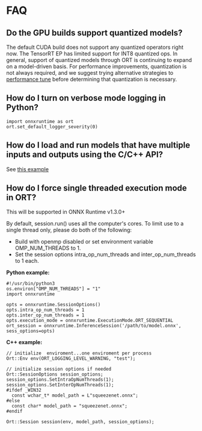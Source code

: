 # FAQ 

## Do the GPU builds support quantized models?
The default CUDA build does not support any quantized operators right now. The TensorRT EP has limited support for INT8 quantized ops. In general, support of quantized models through ORT is continuing to expand on a model-driven basis. For performance improvements, quantization is not always required, and we suggest trying alternative strategies to [performance tune](./ONNX_Runtime_Perf_Tuning.md) before determining that quantization is necessary.

## How do I turn on verbose mode logging in Python?
```
import onnxruntime as ort
ort.set_default_logger_severity(0)
```

## How do I load and run models that have multiple inputs and outputs using the C/C++ API?
See [this example](./../onnxruntime/test/shared_lib/test_inference.cc#L395)

## How do I force single threaded execution mode in ORT? 
This will be supported in ONNX Runtime v1.3.0+

By default, session.run() uses all the computer's cores. To limit use to a single thread only, please do both of the following:
* Build with openmp disabled or set environment variable OMP_NUM_THREADS to 1.
* Set the session options intra_op_num_threads and inter_op_num_threads to 1 each.

**Python example:**
```
#!/usr/bin/python3
os.environ["OMP_NUM_THREADS"] = "1"
import onnxruntime

opts = onnxruntime.SessionOptions()
opts.intra_op_num_threads = 1
opts.inter_op_num_threads = 1
opts.execution_mode = onnxruntime.ExecutionMode.ORT_SEQUENTIAL
ort_session = onnxruntime.InferenceSession('/path/to/model.onnx', sess_options=opts)
```

**C++ example:**
```
// initialize  enviroment...one enviroment per process
Ort::Env env(ORT_LOGGING_LEVEL_WARNING, "test");

// initialize session options if needed
Ort::SessionOptions session_options;
session_options.SetIntraOpNumThreads(1);
session_options.SetInterOpNumThreads(1);
#ifdef _WIN32
  const wchar_t* model_path = L"squeezenet.onnx";
#else
  const char* model_path = "squeezenet.onnx";
#endif

Ort::Session session(env, model_path, session_options);
```



